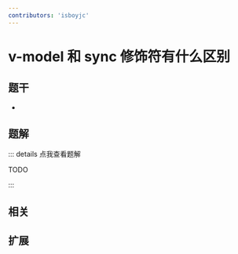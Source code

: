 ```yaml
---
contributors: 'isboyjc'
---
```


# v-model 和 sync 修饰符有什么区别


## 题干

- 



## 题解

::: details 点我查看题解

  TODO

:::



## 相关



## 扩展
